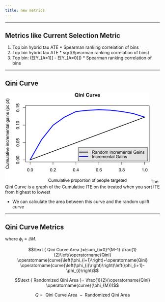```yaml
---
title: new metrics
---
```


---
## Metrics like Current Selection Metric
1. Top bin hybrid tau ATE * Spearman ranking correlation of bins
2. Top bin hybrid tau ATE * sqrt(Spearman ranking correlation of bins)
3. Top bin: (E[Y_{A=1}] - E[Y_{A=0}]) * Spearman ranking correlation of bins


---
## Qini Curve
![fullQini.jpg](../search_pics/fullQini.jpg)
The Qini Curve is a graph of the Cumulative ITE on the treated when you sort ITE from highest to lowest
- We can calculate the area between this curve and the random uplift curve
---
## Qini Curve Metrics
where $\phi_i = i/M$.

$$\text { Qini Curve Area }=\sum_{i=0}^{M-1} \frac{1}{2}\left(\operatorname{Qini} \operatorname{curve}\left(\phi_{i+1}\right)+\operatorname{Qini} \operatorname{curve}\left(\phi_{i}\right)\right)\left(\phi_{i+1}-\phi_{i}\right)$$

$$\text { Randomized Qini Area }= \frac{1}{2}(\operatorname{Qini} \operatorname{curve}(\phi_{M}))$$

$$Q = \text { Qini Curve Area } - \text { Randomized Qini Area }$$
